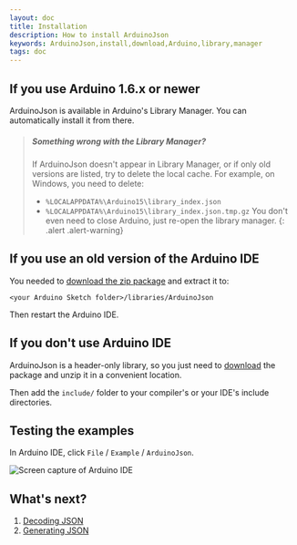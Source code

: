 ```yaml
---
layout: doc
title: Installation
description: How to install ArduinoJson
keywords: ArduinoJson,install,download,Arduino,library,manager
tags: doc
---
```


## If you use Arduino 1.6.x or newer

ArduinoJson is available in Arduino's Library Manager.
You can automatically install it from there.

> ##### Something wrong with the Library Manager?
>If ArduinoJson doesn't appear in Library Manager, or if only old versions are listed, try to delete the local cache. For example, on Windows, you need to delete:
>
>* `%LOCALAPPDATA%\Arduino15\library_index.json`
>* `%LOCALAPPDATA%\Arduino15\library_index.json.tmp.gz`
>You don't even need to close Arduino, just re-open the library manager.
{: .alert .alert-warning}


## If you use an old version of the Arduino IDE

You needed to [download the zip package](https://github.com/bblanchon/ArduinoJson/releases) and extract it to:

    <your Arduino Sketch folder>/libraries/ArduinoJson

Then restart the Arduino IDE.

## If you don't use Arduino IDE

ArduinoJson is a header-only library, so you just need to [download](https://github.com/bblanchon/ArduinoJson/releases) the package and unzip it in a convenient location.

Then add the `include/` folder to your compiler's or your IDE's include directories.

## Testing the examples

In Arduino IDE, click `File` / `Example` / `ArduinoJson`.

![Screen capture of Arduino IDE](http://i.imgur.com/g5UwkVh.png)

## What's next?

1. [Decoding JSON]({{site.baseurl}}/doc/decoding/)
2. [Generating JSON]({{site.baseurl}}/doc/encoding/)
